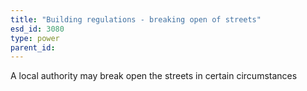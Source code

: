 ```yaml
---
title: "Building regulations - breaking open of streets"
esd_id: 3080
type: power
parent_id:  
---
```


A local authority may break open the streets in certain circumstances

